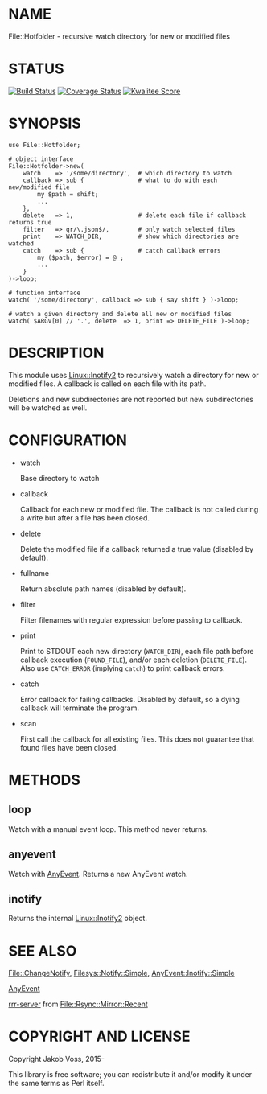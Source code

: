 # NAME

File::Hotfolder - recursive watch directory for new or modified files

# STATUS

[![Build Status](https://travis-ci.org/nichtich/File-Hotfolder.png)](https://travis-ci.org/nichtich/File-Hotfolder)
[![Coverage Status](https://coveralls.io/repos/nichtich/File-Hotfolder/badge.png?branch=master)](https://coveralls.io/r/nichtich/File-Hotfolder?branch=master)
[![Kwalitee Score](http://cpants.cpanauthors.org/dist/File-Hotfolder.png)](http://cpants.cpanauthors.org/dist/File-Hotfolder)

# SYNOPSIS

    use File::Hotfolder;

    # object interface
    File::Hotfolder->new(
        watch    => '/some/directory',  # which directory to watch
        callback => sub {               # what to do with each new/modified file
            my $path = shift;
            ...
        },
        delete   => 1,                  # delete each file if callback returns true
        filter   => qr/\.json$/,        # only watch selected files
        print    => WATCH_DIR,          # show which directories are watched
        catch    => sub {               # catch callback errors
            my ($path, $error) = @_;
            ...
        }
    )->loop;

    # function interface
    watch( '/some/directory', callback => sub { say shift } )->loop;

    # watch a given directory and delete all new or modified files
    watch( $ARGV[0] // '.', delete  => 1, print => DELETE_FILE )->loop;

# DESCRIPTION

This module uses [Linux::Inotify2](https://metacpan.org/pod/Linux::Inotify2) to recursively watch a directory for new or
modified files. A callback is called on each file with its path.

Deletions and new subdirectories are not reported but new subdirectories will
be watched as well.

# CONFIGURATION

- watch

    Base directory to watch

- callback

    Callback for each new or modified file. The callback is not called during a
    write but after a file has been closed.

- delete

    Delete the modified file if a callback returned a true value (disabled by
    default).

- fullname

    Return absolute path names (disabled by default).

- filter

    Filter filenames with regular expression before passing to callback.

- print

    Print to STDOUT each new directory (`WATCH_DIR`), each file path before
    callback execution (`FOUND_FILE`), and/or each deletion (`DELETE_FILE`).
    Also use `CATCH_ERROR` (implying `catch`) to print callback errors.

- catch

    Error callback for failing callbacks. Disabled by default, so a dying callback
    will terminate the program.

- scan

    First call the callback for all existing files. This does not guarantee that
    found files have been closed.

# METHODS

## loop

Watch with a manual event loop. This method never returns.

## anyevent

Watch with [AnyEvent](https://metacpan.org/pod/AnyEvent). Returns a new AnyEvent watch.

## inotify

Returns the internal [Linux::Inotify2](https://metacpan.org/pod/Linux::Inotify2) object.

# SEE ALSO

[File::ChangeNotify](https://metacpan.org/pod/File::ChangeNotify), [Filesys::Notify::Simple](https://metacpan.org/pod/Filesys::Notify::Simple), [AnyEvent::Inotify::Simple](https://metacpan.org/pod/AnyEvent::Inotify::Simple)

[AnyEvent](https://metacpan.org/pod/AnyEvent)

[rrr-server](https://metacpan.org/pod/rrr-server) from [File::Rsync::Mirror::Recent](https://metacpan.org/pod/File::Rsync::Mirror::Recent)

# COPYRIGHT AND LICENSE

Copyright Jakob Voss, 2015-

This library is free software; you can redistribute it and/or modify it under
the same terms as Perl itself.
